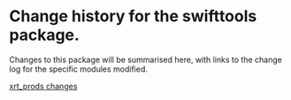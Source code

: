 # Change history for the swifttools package.

Changes to this package will be summarised here, with links to the
change log for the specific modules modified.

[xrt_prods changes](swifttools/xrt_prods/ChangeLog.md)
